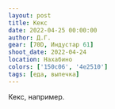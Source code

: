 ```yaml
---
layout: post
title: Кекс
date: 2022-04-25 00:00:00
author: Д.Г.
gear: [70D, Индустар 61]
shoot_date: 2022-04-24
location: Нахабино
colors: ['150c06', '4e2510']
tags: [еда, выпечка]
---
```

Кекс, например.
